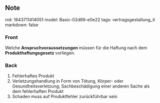 ## Note
nid: 1643711414051
model: Basic-02d89-e0e22
tags: vertragsgestaltung_it
markdown: false

### Front
Welche <b>Anspruchvoraussetzungen </b>müssen für die Haftung nach dem <b>Produkthaftungsgesetz </b>vorliegen.

### Back
<ol><li>Fehlerhaftes Produkt</li><li>Verletzungshandlung in Form von Tötung, Körper- oder Gesundheitsverletzung; Sachbeschädigung einer anderen Sache als dem fehlerhaften Produkt</li><li>Schaden muss auf Produktfehler zurückführbar sein</li></ol>
